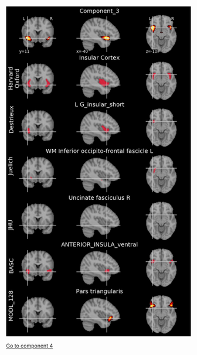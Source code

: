 


![3](preliminary/3.jpg "Component 3")

[Go to component 4](https://parietal-inria.github.io/MODL_atlas/512/4 "Component 4")